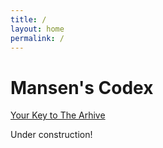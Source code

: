 ```yaml
---
title: /
layout: home
permalink: /
---
```


# Mansen's Codex

[Your Key to The Arhive]()

Under construction!
